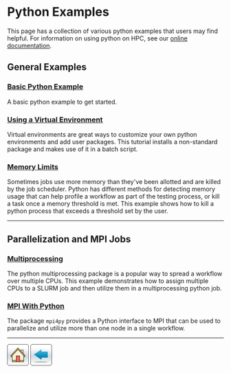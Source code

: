 # Python Examples
This page has a collection of various python examples that users may find helpful. For information on using python on HPC, see our [online documentation](https://public.confluence.arizona.edu/display/UAHPC/Using+and+Installing+Python).

## General Examples

### [Basic Python Example](Basic-Python-Example)
A basic python example to get started. 

### [Using a Virtual Environment](Using-Virtualenv)
Virtual environments are great ways to customize your own python environments and add user packages. This tutorial installs a non-standard package and makes use of it in a batch script. 

### [Memory Limits](Memory-Limits)
Sometimes jobs use more memory than they've been allotted and are killed by the job scheduler. Python has different methods for detecting memory usage that can help profile a workflow as part of the testing process, or kill a task once a memory threshold is met. This example shows how to kill a python process that exceeds a threshold set by the user. 

---------
## Parallelization and MPI Jobs

### [Multiprocessing](Multiprocessing)
The python multiprocessing package is a popular way to spread a workflow over multiple CPUs. This example demonstrates how to assign multiple CPUs to a SLURM job and then utilize them in a multiprocessing python job. 

### [MPI With Python](MPI4PY)
The package ```mpi4py``` provides a Python interface to MPI that can be used to parallelize and utilize more than one node in a single workflow. 

*****
[![](/Images/home.png)](https://ua-researchcomputing-hpc.github.io/) 
[![](/Images/back.png)](../)
